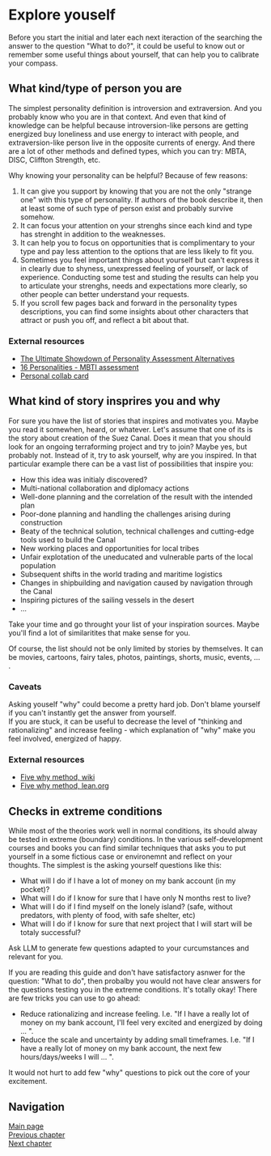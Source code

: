 # Explore youself
Before you start the initial and later each next iteraction of the searching the answer to the question "What to do?", it could be useful to know out or remember some useful things about yourself, that can help you to calibrate your compass. 

## What kind/type of person you are
The simplest personality definition is introversion and extraversion. And you probably know who you are in that context. And even that kind of knowledge can be helpful because introversion-like persons are getting energized buy loneliness and use energy to interact with people, and extraversion-like person live in the opposite currents of energy. 
And there are a lot of other methods and defined types, which you can try: MBTA, DISC, Cliffton Strength, etc. 

Why knowing your personality can be helpful? Because of few reasons:
1. It can give you support by knowing that you are not the only "strange one" with this type of personality. If authors of the book describe it, then at least some of such type of person exist and probably survive somehow. 
2. It can focus your attention on your strenghs since each kind and type has strenght in addition to the weaknesses. 
3. It can help you to focus on opportunities that is complimentary to your type and pay less attention to the options that are less likely to fit you. 
4. Sometimes you feel important things about yourself but can't express it in clearly due to shyness, unexpressed feeling of yourself, or lack of experience. Conducting some test and studing the results can help you to articulate your strenghs, needs and expectations more clearly, so other people can better understand your requests.
5. If you scroll few pages back and forward in the personality types descriptions, you can find some insights about other characters that attract or push you off, and reflect a bit about that.

### External resources
* [The Ultimate Showdown of Personality Assessment Alternatives](https://www.teamdynamics.io/blog/myers-briggs-strengthsfinder-and-disc-the-ultimate-showdown-of-personality-assessments)
* [16 Personalities - MBTI assessment](https://www.16personalities.com/)
* [Personal collab card](https://management30.com/practice/personal-collab-cards/)

## What kind of story insprires you and why
For sure you have the list of stories that inspires and motivates you. Maybe you read it somewhen, heard, or whatever. Let's assume that one of its is the story about creation of the Suez Canal. Does it mean that you should look for an ongoing terraforming project and try to join? Maybe yes, but probably not. Instead of it, try to ask yourself, why are you inspired. In that particular example there can be a vast list of possibilities that inspire you:
* How this idea was initialy discovered? 
* Multi-national collaboration and diplomacy actions
* Well-done planning and the correlation of the result with the intended plan
* Poor-done planning and handling the challenges arising during construction
* Beaty of the technical solution, technical challenges and cutting-edge tools used to build the Canal
* New working places and opportunities for local tribes
* Unfair explotation of the uneducated and vulnerable parts of the local population
* Subsequent shifts in the world trading and maritime logistics
* Changes in shipbuilding and navigation caused by navigation through the Canal
* Inspiring pictures of the sailing vessels in the desert
* ...

Take your time and go throught your list of your inspiration sources. Maybe you'll find a lot of similaritites that make sense for you. 

Of course, the list should not be only limited by stories by themselves. It can be movies, cartoons, fairy tales, photos, paintings, shorts, music, events, ... . 

### Caveats
Asking youself "why" could become a pretty hard job. Don't blame yourself if you can't instantly get the answer from yourself.   
If you are stuck, it can be useful to decrease the level of "thinking and rationalizing" and increase feeling - which explanation of "why" make you feel involved, energized of happy. 

### External resources
* [Five why method, wiki](https://en.wikipedia.org/wiki/Five_whys)
* [Five why method, lean.org](https://www.lean.org/lexicon-terms/5-whys/)

## Checks in extreme conditions 
While most of the theories work well in normal conditions, its should alway be tested in extreme (boundary) conditions. In the various self-development courses and books you can find similar techniques that asks you to put yourself in a some fictious case or environemnt and reflect on your thoughts.
The simplest is the asking yourself questions like this:
* What will I do if I have a lot of money on my bank account (in my pocket)?
* What will I do if I know for sure that I have only N months rest to live? 
* What will I do if I find myself on the lonely island? (safe, without predators, with plenty of food, with safe shelter, etc)
* What will I do if I know for sure that next project that I will start will be totaly successful? 

Ask LLM to generate few questions adapted to your curcumstances and relevant for you.

If you are reading this guide and don't have satisfactory asnwer for the question: "What to do", then probalby you would not have clear answers for the questions testing you in the extreme conditions. It's totally okay! There are few tricks you can use to go ahead:
* Reduce rationalizing and increase feeling. I.e. "If I have a really lot of money on my bank account, I'll feel very excited and energized by doing ... ".
* Reduce the scale and uncertainty by adding small timeframes. I.e. "If I have a really lot of money on my bank account, the next few hours/days/weeks I will ... ".

It would not hurt to add few "why" questions to pick out the core of your excitement.  

## Navigation
[Main page](/README.md)  
[Previous chapter](/docs/prerequisited.md)   
[Next chapter](/docs/explore_around.md)   


